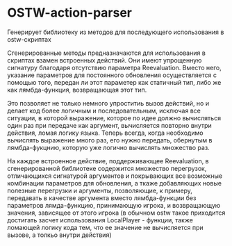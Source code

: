 # OSTW-action-parser
Генерирует библиотеку из методов для последующего использования в ostw-скриптах

Сгенерированные методы предназначаются для использования в скриптах взамен встроенных действий. 
Они имеют упрощенную сигнатуру благодаря отсутствию параметра Reevaluation. Вместо него, 
указание параметров для постоянного обновления осуществляется с помощью того, передан ли этот параметер как статичный тип, либо 
же как лямбда-функция, возвращающая этот тип. 

Это позволяет не только немного упроститиь вызов действий, но и делает код более логичным и последовательным, исключая 
все ситуации, в которой выражение, которое по идее должно вычисляться один раз при передаче как аргумент, 
вычисляется повторно внутри действия, ломая логику языка. Теперь всегда, когда необходимо вычислять выражение много раз, 
его нужно передать, обернутым в лямбда-фукцнию, которую уже логично вычислять множество раз.

На каждое встроенное действие, поддерживающее Reevaluation, в сгенерированной библиотеке содержится множество перегрузок,
отличающихся сигнатурой аргументов и покрывающих все возможные комбинации параметров для обновления, а ткаже добавляющих
новые полезные перегрузки и аргументы, позволяющие, к примеру, передавать в качестве аргумента вместо лямбда-функции без параметров
лямда-функцию, принимающую игрока, и возвращающую значения, зависящее от этого игрока (в обычном ostw такое приходится достигать засчет 
использования LocalPlayer - функции, также ломающей логику кода тем, что ее значение не вычисляется при вызове, а толкьо внутри действия)
